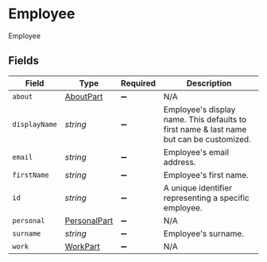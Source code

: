 # Employee

Employee


## Fields

| Field                                                                                   | Type                                                                                    | Required                                                                                | Description                                                                             |
| --------------------------------------------------------------------------------------- | --------------------------------------------------------------------------------------- | --------------------------------------------------------------------------------------- | --------------------------------------------------------------------------------------- |
| `about`                                                                                 | [AboutPart](../../models/shared/aboutpart.md)                                           | :heavy_minus_sign:                                                                      | N/A                                                                                     |
| `displayName`                                                                           | *string*                                                                                | :heavy_minus_sign:                                                                      | Employee's display name. This defaults to first name & last name but can be customized. |
| `email`                                                                                 | *string*                                                                                | :heavy_minus_sign:                                                                      | Employee's email address.                                                               |
| `firstName`                                                                             | *string*                                                                                | :heavy_minus_sign:                                                                      | Employee's first name.                                                                  |
| `id`                                                                                    | *string*                                                                                | :heavy_minus_sign:                                                                      | A unique identifier representing a specific employee.                                   |
| `personal`                                                                              | [PersonalPart](../../models/shared/personalpart.md)                                     | :heavy_minus_sign:                                                                      | N/A                                                                                     |
| `surname`                                                                               | *string*                                                                                | :heavy_minus_sign:                                                                      | Employee's surname.                                                                     |
| `work`                                                                                  | [WorkPart](../../models/shared/workpart.md)                                             | :heavy_minus_sign:                                                                      | N/A                                                                                     |